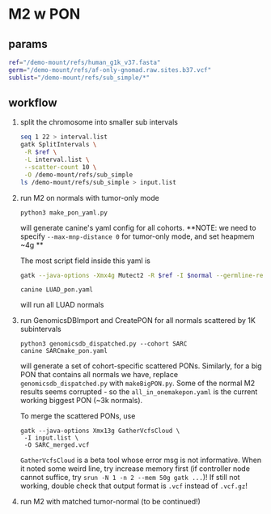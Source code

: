 # M2 w PON

## params

```bash
ref="/demo-mount/refs/human_g1k_v37.fasta"
germ="/demo-mount/refs/af-only-gnomad.raw.sites.b37.vcf"
sublist="/demo-mount/refs/sub_simple/*"
```

## workflow

1. split the chromosome into smaller sub intervals

   ```bash
   seq 1 22 > interval.list
   gatk SplitIntervals \
   	-R $ref \
   	-L interval.list \
   	--scatter-count 10 \
   	-O /demo-mount/refs/sub_simple
   ls /demo-mount/refs/sub_simple > input.list
   ```

2. run M2 on normals with tumor-only mode

   ```
   python3 make_pon_yaml.py
   ```

   will generate canine's yaml config for all cohorts. **NOTE: we need to specify `--max-mnp-distance 0`  for tumor-only mode, and set heapmem ~4g **

   The most script field inside this yaml is 

   ```bash
   gatk --java-options -Xmx4g Mutect2 -R $ref -I $normal --germline-resource $germ -O $outfile --max-mnp-distance 0
   ```

   ```
   canine LUAD_pon.yaml
   ```

   will run all LUAD normals

3. run GenomicsDBImport and CreatePON for all normals scattered by 1K subintervals

   ```
   python3 genomicsdb_dispatched.py --cohort SARC
   canine SARCmake_pon.yaml
   ```

   will generate a set of cohort-specific scattered PONs. Similarly, for a big PON that contains all normals we have, replace `genomicsdb_dispatched.py` with `makeBigPON.py`. Some of the normal M2 results seems corrupted - so the `all_in_onemakepon.yaml` is the current working biggest PON (~3k normals).

   To merge the scattered PONs, use 

   ```
   gatk --java-options Xmx13g GatherVcfsCloud \
   	-I input.list \
   	-O SARC_merged.vcf
   ```

   `GatherVcfsCloud` is a beta tool whose error msg is not informative. When it noted some weird line, try increase memory first (if controller node cannot suffice, try `srun -N 1 -n 2 --mem 50g gatk ...`)! If still not working, double check that output format is `.vcf` instead of `.vcf.gz`!

4. run M2 with matched tumor-normal (to be continued!)